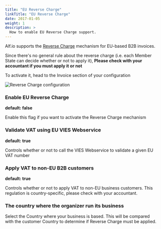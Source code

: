 ```yaml
---
title: "EU Reverse Charge"
linkTitle: "EU Reverse Charge"
date: 2017-01-05
weight: 1
description: >
  How to enable EU Reverse Charge support.
---
```


Alf.io supports the [Reverse Charge](https://www.avalara.com/vatlive/en/eu-vat-rules/eu-vat-returns/reverse-charge-on-eu-vat.html) mechanism for EU-based B2B invoices. 

Since there's no general rule about the reverse charge (i.e. each Member State can decide whether or not to apply it), 
**Please check with your accountant if you must apply it or not**

To activate it, head to the Invoice section of your configuration

![Reverse Charge configuration](/img/configuration/invoice/standard/002.png)

### Enable EU Reverse Charge

**default: false**

Enable this flag if you want to activate the Reverse Charge mechanism

### Validate VAT using EU VIES Webservice

**default: true**

Controls whether or not to call the VIES Webservice to validate a given EU VAT number

### Apply VAT to non-EU B2B customers

**default: true**

Controls whether or not to apply VAT to non-EU business customers. This regulation is country-specific, please check with your accountant.

### The country where the organizer run its business

Select the Country where your business is based. This will be compared with the customer Country to determine if Reverse Charge must be applied.